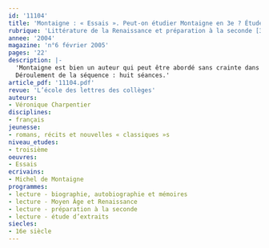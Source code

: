 ```yaml
---
id: '11104'
title: 'Montaigne : « Essais ». Peut-on étudier Montaigne en 3e ? Étude d’extraits'
rubrique: 'Littérature de la Renaissance et préparation à la seconde [3e]'
annee: '2004'
magazine: 'n°6 février 2005'
pages: '22'
description: |-
  'Montaigne est bien un auteur qui peut être abordé sans crainte dans la perspective de la liaison entre la troisième et la seconde. D’une part, il s’insère aisément dans le programme de troisième, dans la mesure où il permet de grouper trois directions essentielles indiquées par les Instructions officielles : l’expression de soi, la prise en compte d’autrui, et les formes de l’argumentation. D’autre part, il offre l’opportunité d’une préparation efficace à la classe de seconde : en effet, une partie du programme insiste sur l’argumentation, avec comme thèmes « le même et l’autre », ainsi que « l’éducation ». Ces deux libellés sont très souvent traités par les enseignants en début d’année, puisqu’ils permettent de réactiver les acquis de la troisième et d’évoquer des thèmes comme la différence, l’altérité, le racisme… Au-delà de la seconde, Montaigne sera abordé en première dans le cadre du récit autobiographique ou de l’argumentation et, en terminale, sous l’angle de la philosophie. On voit donc l’intérêt pour les élèves de rencontrer assez tôt dans leur cursus cet auteur réputé difficile. Une difficulté qui n’est plus à redouter, puisque l’école des loisirs propose dans la collection « Classiques abrégés » une édition des « Essais » conçue pour faciliter leur lecture tout en conservant au texte sa « couleur », et le rythme de la pensée de Montaigne, « à sauts et à gambades ».
  Déroulement de la séquence : huit séances.'
article_pdf: '11104.pdf'
revue: 'L’école des lettres des collèges'
auteurs:
- Véronique Charpentier
disciplines:
- français
jeunesse:
- romans, récits et nouvelles « classiques »s
niveau_etudes:
- troisième
oeuvres:
- Essais
ecrivains:
- Michel de Montaigne
programmes:
- lecture - biographie, autobiographie et mémoires
- lecture - Moyen Âge et Renaissance
- lecture - préparation à la seconde
- lecture - étude d’extraits
siecles:
- 16e siècle
---
```

